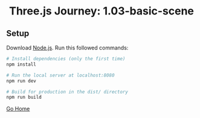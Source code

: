 # <center>Three.js Journey: 1.03-basic-scene</center>

## Setup
Download [Node.js](https://nodejs.org/en/download/).
Run this followed commands:

``` bash
# Install dependencies (only the first time)
npm install

# Run the local server at localhost:8080
npm run dev

# Build for production in the dist/ directory
npm run build
```
[Go Home](/../../ThreeJSJourney)
